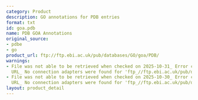 ```yaml
---
category: Product
description: GO annotations for PDB entries
format: txt
id: goa.pdb
name: PDB GOA Annotations
original_source:
- pdbe
- go
product_url: ftp://ftp.ebi.ac.uk/pub/databases/GO/goa/PDB/
warnings:
- File was not able to be retrieved when checked on 2025-10-31_ Error connecting to
  URL_ No connection adapters were found for 'ftp_//ftp.ebi.ac.uk/pub/databases/GO/goa/PDB/'
- File was not able to be retrieved when checked on 2025-10-30_ Error connecting to
  URL_ No connection adapters were found for 'ftp_//ftp.ebi.ac.uk/pub/databases/GO/goa/PDB/'
layout: product_detail
---
```

